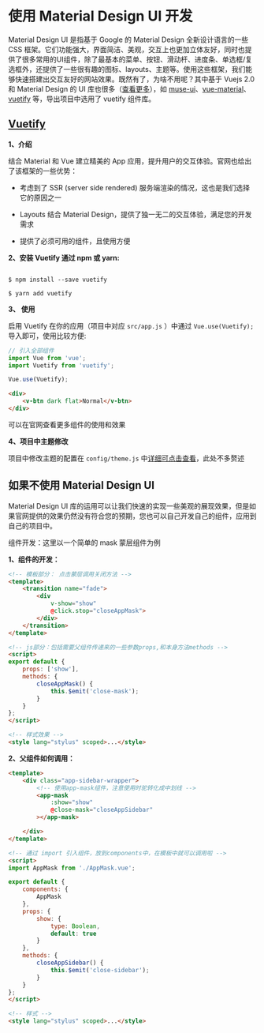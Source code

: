 # 使用 Material Design UI 开发

Material Design UI 是指基于 Google 的 Material Design 全新设计语言的一些 CSS 框架。它们功能强大，界面简洁、美观，交互上也更加立体友好，同时也提供了很多常用的UI组件，除了最基本的菜单、按钮、滑动杆、进度条、单选框/复选框外，还提供了一些很有趣的图标、layouts、主题等。使用这些框架，我们能够快速搭建出交互友好的网站效果。既然有了，为啥不用呢？其中基于 Vuejs 2.0 和 Material Design 的 UI 库也很多（[查看更多](https://www.awesomes.cn/subject/vue#Dom-框架)），如 [muse-ui](http://www.muse-ui.org/#/index)、[vue-material](http://vuematerial.com/#/)、[vuetify](https://vuetifyjs.com/) 等，导出项目中选用了 vuetify 组件库。


## [Vuetify](https://vuetifyjs.com)

**1、介绍**

结合 Material 和 Vue 建立精美的 App 应用，提升用户的交互体验。官网也给出了该框架的一些优势：

* 考虑到了 SSR (server side rendered) 服务端渲染的情况，这也是我们选择它的原因之一

* Layouts 结合 Material Design，提供了独一无二的交互体验，满足您的开发需求

* 提供了必须可用的组件，且使用方便


**2、安装 Vuetify 通过 npm 或 yarn:**

```npm

$ npm install --save vuetify

$ yarn add vuetify
```


**3、 使用**

启用 Vuetify 在你的应用（项目中对应 `src/app.js` ）中通过 `Vue.use(Vuetify);` 导入即可，使用比较方便:


```js
// 引入全部组件
import Vue from 'vue';
import Vuetify from 'vuetify';

Vue.use(Vuetify);
```

```html
<div>
    <v-btn dark flat>Normal</v-btn>
</div>
```

可以在官网查看更多组件的使用和效果

**4、项目中主题修改**

项目中修改主题的配置在 `config/theme.js` 中[详细可点击查看](./04-how-to-change-theme.md)，此处不多赘述



## 如果不使用 Material Design UI

Material Design UI 库的运用可以让我们快速的实现一些美观的展现效果，但是如果官网提供的效果仍然没有符合您的预期，您也可以自己开发自己的组件，应用到自己的项目中。


组件开发：这里以一个简单的 mask 蒙层组件为例


**1、组件的开发：**

```html
<!-- 模板部分： 点击蒙层调用关闭方法 -->
<template>
    <transition name="fade">
        <div
            v-show="show"
            @click.stop="closeAppMask">
        </div>
    </transition>
</template>

<!-- js部分：包括需要父组件传递来的一些参数props,和本身方法methods -->
<script>
export default {
    props: ['show'],
    methods: {
        closeAppMask() {
            this.$emit('close-mask');
        }
    }
};
</script>

<!-- 样式效果 -->
<style lang="stylus" scoped>...</style>
```

**2、父组件如何调用：**


```html
<template>
    <div class="app-sidebar-wrapper">
        <!-- 使用app-mask组件，注意使用时驼转化成中划线 -->
        <app-mask
            :show="show"
            @close-mask="closeAppSidebar"
        ></app-mask>

    </div>
</template>

<!-- 通过 import 引入组件，放到components中，在模板中就可以调用啦 -->
<script>
import AppMask from './AppMask.vue';

export default {
    components: {
        AppMask
    },
    props: {
        show: {
            type: Boolean,
            default: true
        }
    },
    methods: {
        closeAppSidebar() {
            this.$emit('close-sidebar');
        }
    }
};
</script>

<!-- 样式 -->
<style lang="stylus" scoped>...</style>
```
